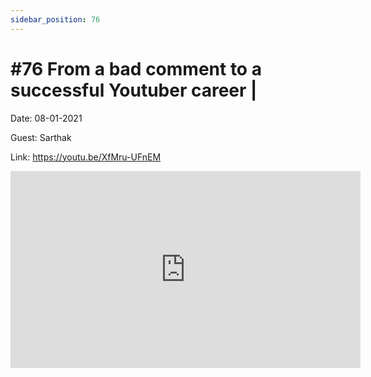 ```yaml
---
sidebar_position: 76
---
```


# #76 From a bad comment to a successful Youtuber career | 

Date: 08-01-2021

Guest: Sarthak

Link: https://youtu.be/XfMru-UFnEM

<iframe width="560" height="315" src="https://www.youtube.com/embed/XfMru-UFnEM" title="YouTube video player" frameborder="0" allow="accelerometer; autoplay; clipboard-write; encrypted-media; gyroscope; picture-in-picture; web-share" allowfullscreen></iframe>